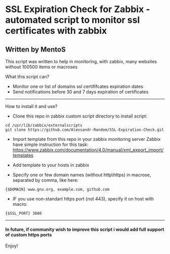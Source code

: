 # SSL Expiration Check for Zabbix - automated script to monitor ssl certificates with zabbix
## Written by MentoS

This script was written to help in monitoring, with zabbix, many websites without 100500 items or macroses

What this script can?

* Monitor one or list of domains ssl certififcates expiration dates
* Send notifications before 30 and 7 days expiration of certificates

____
How to install it and use?

* Clone this repo in zabbix custom script directory to install script:

```
cd /usr/lib/zabbix/externalscripts
git clone https://github.com/Alexsandr-Random/SSL-Expiration-Check.git

```
* Import template from this repo in your zabbix monitoring server
Zabbix have simple instruction for this task: 
https://www.zabbix.com/documentation/4.0/manual/xml_export_import/templates

* Add template to your hosts in zabbix 

* Specify one or few domain names (without http\https) in macrose, separated by comma, like here:
```
{$DOMAIN} www.gnu.org, example.com, github.com

```
* IF you use non-standart https port (not 443), specify it on host with macro:
```
{$SSL_PORT} 3000
```
____
#### In future, if community wish to improve this script i would add full support of custom https ports

Enjoy!
